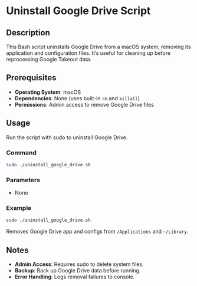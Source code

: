 # Uninstall Google Drive Script

## Description
This Bash script uninstalls Google Drive from a macOS system, removing its application and configuration files. It’s useful for cleaning up before reprocessing Google Takeout data.

## Prerequisites
- **Operating System**: macOS
- **Dependencies**: None (uses built-in `rm` and `killall`)
- **Permissions**: Admin access to remove Google Drive files

## Usage
Run the script with sudo to uninstall Google Drive.

### Command
```bash
sudo ./uninstall_google_drive.sh
```

### Parameters
- None

### Example
```bash
sudo ./uninstall_google_drive.sh
```
Removes Google Drive app and configs from `/Applications` and `~/Library`.

## Notes
- **Admin Access**: Requires sudo to delete system files.
- **Backup**: Back up Google Drive data before running.
- **Error Handling**: Logs removal failures to console.